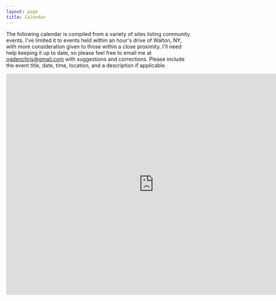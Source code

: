 ```yaml
---
layout: page
title: Calendar
---
```


The following calendar is compiled from a variety of sites listing community events. I've limited it to events held within an hour's drive of Walton, NY, with more consideration given to those within a close proximity. I'll need help keeping it up to date, so please feel free to email me at <a href="mailto:ogdenchris@gmail.com">ogdenchris@gmail.com</a> with suggestions and corrections. Please include the event title, date, time, location, and a description if applicable.

<iframe src="https://www.google.com/calendar/embed?src=sr74aqe590g7b18amji8ms1bcs%40group.calendar.google.com&ctz=America/New_York" style="border: 0" width="800" height="600" frameborder="0" scrolling="no"></iframe>
